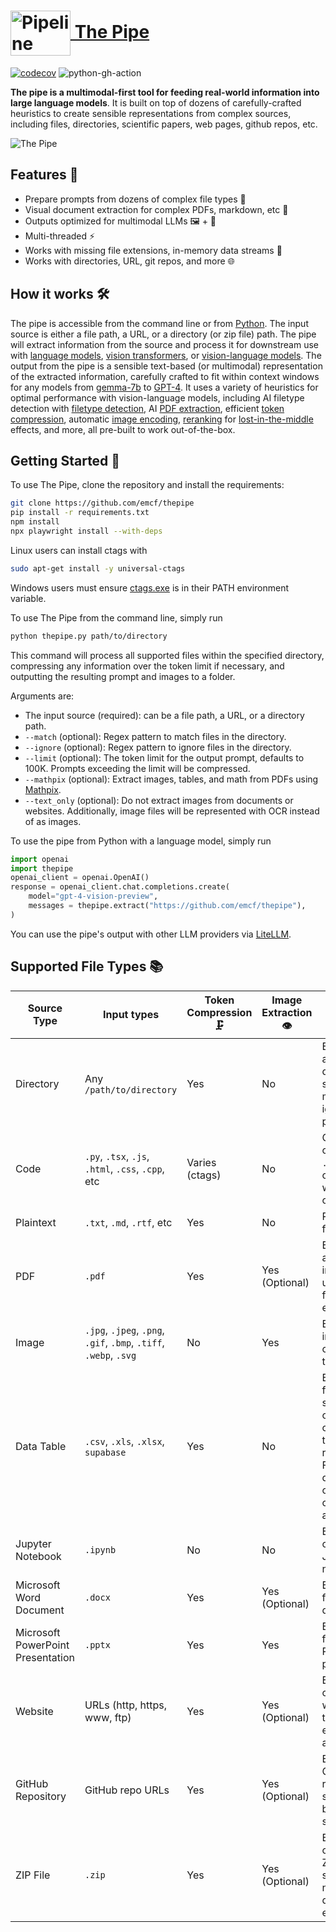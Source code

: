 # <a href="https://thepi.pe/"><img src="https://rpnutzemutbrumczwvue.supabase.co/storage/v1/object/public/assets/pipeline_small%20(1).png" alt="Pipeline Illustration" style="width:96px; height:72px; vertical-align:middle;"> The Pipe</a>
[![codecov](https://codecov.io/gh/emcf/thepipe/graph/badge.svg?token=OE7CUEFUL9)](https://codecov.io/gh/emcf/thepipe) ![python-gh-action](https://github.com/emcf/thepipe/actions/workflows/python-ci.yml/badge.svg)

**The pipe is a multimodal-first tool for feeding real-world information into large language models**. It is built on top of dozens of carefully-crafted heuristics to create sensible representations from complex sources, including files, directories, scientific papers, web pages, github repos, etc. 

![The Pipe](https://ngrdaaykhfrmtpodlakn.supabase.co/storage/v1/object/public/assets/demo_files.gif)

## Features 🌟

- Prepare prompts from dozens of complex file types 📄 
- Visual document extraction for complex PDFs, markdown, etc 🧠
- Outputs optimized for multimodal LLMs 🖼️ + 💬
- Multi-threaded ⚡️
- Works with missing file extensions, in-memory data streams 💾
- Works with directories, URL, git repos, and more 🌐

##  How it works 🛠️

The pipe is accessible from the command line or from [Python](https://www.python.org/downloads/). The input source is either a file path, a URL, or a directory (or zip file) path. The pipe will extract information from the source and process it for downstream use with [language models](https://en.wikipedia.org/wiki/Large_language_model), [vision transformers](https://en.wikipedia.org/wiki/Vision_transformer), or [vision-language models](https://arxiv.org/abs/2304.00685). The output from the pipe is a sensible text-based (or multimodal) representation of the extracted information, carefully crafted to fit within context windows for any models from [gemma-7b](https://huggingface.co/google/gemma-7b) to [GPT-4](https://openai.com/gpt-4). It uses a variety of heuristics for optimal performance with vision-language models, including AI filetype detection with [filetype detection](https://opensource.googleblog.com/2024/02/magika-ai-powered-fast-and-efficient-file-type-identification.html), AI [PDF extraction](https://mathpix.com), efficient [token compression](https://arxiv.org/abs/2403.12968), automatic [image encoding](https://en.wikipedia.org/wiki/Base64), [reranking](https://arxiv.org/abs/2310.06839) for [lost-in-the-middle](https://arxiv.org/abs/2307.03172) effects, and more, all pre-built to work out-of-the-box.

## Getting Started 🚀

To use The Pipe, clone the repository and install the requirements:
```bash
git clone https://github.com/emcf/thepipe
pip install -r requirements.txt
npm install
npx playwright install --with-deps
```

Linux users can install ctags with
```bash
sudo apt-get install -y universal-ctags
```

Windows users must ensure [ctags.exe](https://github.com/universal-ctags/) is in their PATH environment variable.


To use The Pipe from the command line, simply run

```bash
python thepipe.py path/to/directory
```

This command will process all supported files within the specified directory, compressing any information over the token limit if necessary, and outputting the resulting prompt and images to a folder.

Arguments are:
- The input source (required): can be a file path, a URL, or a directory path.
- `--match` (optional): Regex pattern to match files in the directory.
- `--ignore` (optional): Regex pattern to ignore files in the directory.
- `--limit` (optional): The token limit for the output prompt, defaults to 100K. Prompts exceeding the limit will be compressed.
- `--mathpix` (optional): Extract images, tables, and math from PDFs using [Mathpix](https://docs.mathpix.com/#process-a-pdf).
- `--text_only` (optional): Do not extract images from documents or websites. Additionally, image files will be represented with OCR instead of as images.

To use the pipe from Python with a language model, simply run

```python
import openai
import thepipe
openai_client = openai.OpenAI()
response = openai_client.chat.completions.create(
    model="gpt-4-vision-preview",
    messages = thepipe.extract("https://github.com/emcf/thepipe"),
)
```

You can use the pipe's output with other LLM providers via [LiteLLM](https://github.com/BerriAI/litellm).

## Supported File Types 📚

| Source Type                           | Input types        | Token Compression 🗜️ | Image Extraction 👁️ | Notes 📌                                                  |
|---------------------------------------|------------------------------------------|-------------------|------------------|---------------------------------------------------------|
| Directory                             | Any `/path/to/directory`                 | Yes               | No               | Extracts from all files in directory, supports match and ignore patterns |
| Code                                  | `.py`, `.tsx`, `.js`, `.html`, `.css`, `.cpp`, etc | Varies (ctags)   | No               | Combines all code files. `.c`, `.cpp`, `.py` are compressible with ctags, others are not |
| Plaintext                             | `.txt`, `.md`, `.rtf`, etc               | Yes               | No               | Regular text files                                                      |
| PDF                                   | `.pdf`                                  | Yes               | Yes (Optional)   | Extracts text and optionally images; can use Mathpix for enhanced extraction |
| Image                                 | `.jpg`, `.jpeg`, `.png`, `.gif`, `.bmp`, `.tiff`, `.webp`, `.svg` | No                | Yes              | Extracts images and can convert to text using OCR                        |
| Data Table                           | `.csv`, `.xls`, `.xlsx`, `supabase`             | Yes                | No               | Extracts data from spreadsheets or SQL tables; converts to text representation. For very large datasets, will only extract column names and types         |
| Jupyter Notebook                      | `.ipynb`                                | No               | No               | Extracts content from Jupyter notebooks                                  |
| Microsoft Word Document               | `.docx`                                 | Yes               | Yes (Optional)               | Extracts text from Word documents                                        |
| Microsoft PowerPoint Presentation     | `.pptx`                                 | Yes               | Yes               | Extracts text from PowerPoint presentations                              |
| Website                               | URLs (http, https, www, ftp)             | Yes                | Yes (Optional)   | Extracts content from web pages; text-only extraction available          |
| GitHub Repository                     | GitHub repo URLs                         | Yes               | Yes (Optional)               | Extracts from GitHub repositories; supports branch specification         |
| ZIP File                              | `.zip`                                  | Yes               | Yes (Optional)               | Extracts contents of ZIP files; supports nested directory extraction     |